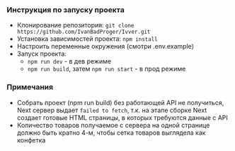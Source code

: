 ### Инструкция по запуску проекта

- Клонирование репозитория: `git clone https://github.com/IvanBadProger/Ivver.git`
- Установка зависимостей проекта: `npm install`
- Настроить переменные окружения (смотри .env.example)
- Запуск проекта:
  - `npm run dev` - в дев режиме
  - `npm run build`, затем `npm run start` - в прод режиме

### Примечания

- Собрать проект (npm run build) без работающей API не получиться, Next сервер выдает `failed to fetch`,
  т.к. на этапе сборке Next создает готовые HTML страницы, в которых требуются данные с API
- Количество товаров получаемое с сервера на одной странице должно быть кратно 4-м, чтобы сетка товаров выглядела как конфетка
